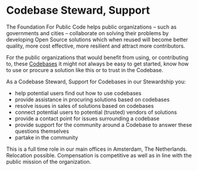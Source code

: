 # Codebase Steward, Support

The Foundation For Public Code helps public organizations – such as governments and cities – collaborate on solving their problems by developing Open Source solutions which when reused will become better quality, more cost effective, more resilient and attract more contributors.

For the public organizations that would benefit from using, or contributing to, these [Codebases](../glossary/codebase.md) it might not always be easy to get started, know how to use or procure a solution like this or to trust in the Codebase.

As a Codebase Steward, Support for Codebases in our Stewardship you:

* help potential users find out how to use codebases
* provide assistance in procuring solutions based on codebases
* resolve issues in sales of solutions based on codebases
* connect potential users to potential (trusted) vendors of solutions
* provide a contact point for issues surrounding a codebase
* provide support for the community around a Codebase to answer these questions themselves
* partake in the community

This is a full time role in our main offices in Amsterdam, The Netherlands. Relocation possible. Compensation is competitive as well as in line with the public mission of the organization.

